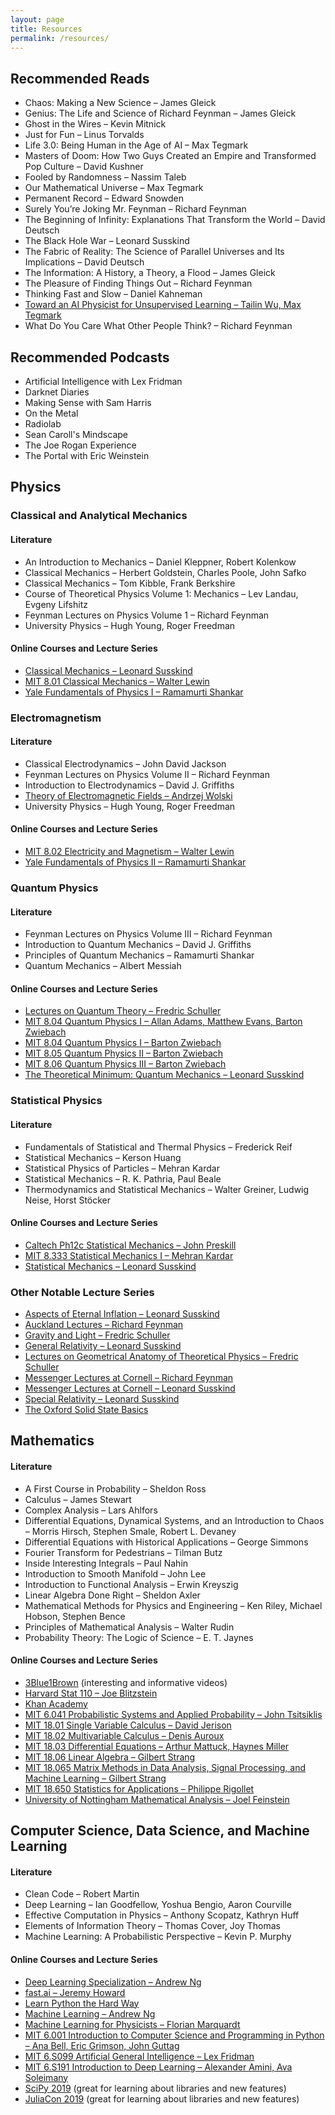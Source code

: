 ```yaml
---
layout: page
title: Resources
permalink: /resources/
---
```


## Recommended Reads

* Chaos: Making a New Science – James Gleick
* Genius: The Life and Science of Richard Feynman – James Gleick
* Ghost in the Wires – Kevin Mitnick
* Just for Fun – Linus Torvalds
* Life 3.0: Being Human in the Age of AI – Max Tegmark
* Masters of Doom: How Two Guys Created an Empire and Transformed Pop Culture – David Kushner
* Fooled by Randomness – Nassim Taleb
* Our Mathematical Universe – Max Tegmark
* Permanent Record – Edward Snowden
* Surely You’re Joking Mr. Feynman – Richard Feynman
* The Beginning of Infinity: Explanations That Transform the World – David Deutsch
* The Black Hole War – Leonard Susskind
* The Fabric of Reality: The Science of Parallel Universes and Its Implications – David Deutsch
* The Information: A History, a Theory, a Flood – James Gleick
* The Pleasure of Finding Things Out – Richard Feynman
* Thinking Fast and Slow – Daniel Kahneman
* [Toward an AI Physicist for Unsupervised Learning – Tailin Wu, Max Tegmark](https://arxiv.org/abs/1810.10525)
* What Do You Care What Other People Think? – Richard Feynman

## Recommended Podcasts

* Artificial Intelligence with Lex Fridman
* Darknet Diaries
* Making Sense with Sam Harris
* On the Metal
* Radiolab
* Sean Caroll's Mindscape
* The Joe Rogan Experience
* The Portal with Eric Weinstein

## Physics
### Classical and Analytical Mechanics
#### Literature

* An Introduction to Mechanics – Daniel Kleppner, Robert Kolenkow
* Classical Mechanics – Herbert Goldstein, Charles Poole, John Safko
* Classical Mechanics – Tom Kibble, Frank Berkshire
* Course of Theoretical Physics Volume 1: Mechanics – Lev Landau, Evgeny Lifshitz
* Feynman Lectures on Physics Volume 1 – Richard Feynman
* University Physics – Hugh Young, Roger Freedman

#### Online Courses and Lecture Series

* [Classical Mechanics – Leonard Susskind](https://www.youtube.com/watch?v=ApUFtLCrU90&list=PL47F408D36D4CF129)
* [MIT 8.01 Classical Mechanics – Walter Lewin](https://www.youtube.com/watch?v=wWnfJ0-xXRE&list=PLyQSN7X0ro203puVhQsmCj9qhlFQ-As8e)
* [Yale Fundamentals of Physics I – Ramamurti Shankar](https://oyc.yale.edu/physics/phys-200)

### Electromagnetism
#### Literature

* Classical Electrodynamics – John David Jackson
* Feynman Lectures on Physics Volume II – Richard Feynman
* Introduction to Electrodynamics – David J. Griffiths
* [Theory of Electromagnetic Fields – Andrzej Wolski](https://arxiv.org/abs/1111.4354)
* University Physics – Hugh Young, Roger Freedman

#### Online Courses and Lecture Series

* [MIT 8.02 Electricity and Magnetism – Walter Lewin](https://www.youtube.com/watch?v=rtlJoXxlSFE&list=PLyQSN7X0ro2314mKyUiOILaOC2hk6Pc3j)
* [Yale Fundamentals of Physics II – Ramamurti Shankar](https://oyc.yale.edu/physics/phys-201)

### Quantum Physics
#### Literature

* Feynman Lectures on Physics Volume III – Richard Feynman
* Introduction to Quantum Mechanics – David J. Griffiths
* Principles of Quantum Mechanics – Ramamurti Shankar
* Quantum Mechanics – Albert Messiah

#### Online Courses and Lecture Series

* [Lectures on Quantum Theory – Fredric Schuller](https://www.youtube.com/watch?v=GbqA9Xn_iM0&list=PLPH7f_7ZlzxQVx5jRjbfRGEzWY_upS5K6)
* [MIT 8.04 Quantum Physics I – Allan Adams, Matthew Evans, Barton Zwiebach](https://ocw.mit.edu/courses/physics/8-04-quantum-physics-i-spring-2013/)
* [MIT 8.04 Quantum Physics I – Barton Zwiebach](https://ocw.mit.edu/courses/physics/8-04-quantum-physics-i-spring-2016/)
* [MIT 8.05 Quantum Physics II – Barton Zwiebach](https://ocw.mit.edu/courses/physics/8-05-quantum-physics-ii-fall-2013/)
* [MIT 8.06 Quantum Physics III – Barton Zwiebach](https://ocw.mit.edu/courses/physics/8-06-quantum-physics-iii-spring-2018/)
* [The Theoretical Minimum: Quantum Mechanics – Leonard Susskind](https://www.youtube.com/watch?v=iJfw6lDlTuA&list=PL701CD168D02FF56F)

### Statistical Physics
#### Literature

* Fundamentals of Statistical and Thermal Physics – Frederick Reif
* Statistical Mechanics – Kerson Huang
* Statistical Physics of Particles – Mehran Kardar
* Statistical Mechanics – R. K. Pathria, Paul Beale
* Thermodynamics and Statistical Mechanics – Walter Greiner, Ludwig Neise, Horst Stöcker

#### Online Courses and Lecture Series

* [Caltech Ph12c Statistical Mechanics – John Preskill](http://theory.caltech.edu/people/preskill/ph12c/index.html)
* [MIT 8.333 Statistical Mechanics I – Mehran Kardar](https://ocw.mit.edu/courses/physics/8-333-statistical-mechanics-i-statistical-mechanics-of-particles-fall-2013/)
* [Statistical Mechanics – Leonard Susskind](https://www.youtube.com/watch?v=D1RzvXDXyqA&list=PLpGHT1n4-mAsJ123W3fjPzvlDHOvIhHA0&index=1)

### Other Notable Lecture Series

* [Aspects of Eternal Inflation – Leonard Susskind](https://www.youtube.com/watch?v=xUZeZD9sytc)
* [Auckland Lectures – Richard Feynman](https://www.youtube.com/watch?v=eLQ2atfqk2c&list=PLuk5PgFkzNY3e2KslSovQSdsrI730JwOZ)
* [Gravity and Light – Fredric Schuller](https://www.youtube.com/watch?v=7G4SqIboeig&list=PLFeEvEPtX_0S6vxxiiNPrJbLu9aK1UVC_)
* [General Relativity – Leonard Susskind](https://www.youtube.com/watch?v=SwhOffh0kEE&list=PLpGHT1n4-mAvcXwzOIz3dHnGZaQP1LEib)
* [Lectures on Geometrical Anatomy of Theoretical Physics – Fredric Schuller](https://www.youtube.com/watch?v=V49i_LM8B0E&list=PLPH7f_7ZlzxTi6kS4vCmv4ZKm9u8g5yic)
* [Messenger Lectures at Cornell – Richard Feynman](https://www.youtube.com/watch?v=-kFOXP026eE&list=PLS3_1JNX8dEh5YcO-Y05stU0u_T9nqIlF)
* [Messenger Lectures at Cornell – Leonard Susskind](https://www.youtube.com/watch?v=n7eW-xPEvoQ&list=PL9s_vYCJclAaU7SlnFf4z_Qexzh2FVLmS)
* [Special Relativity – Leonard Susskind](https://www.youtube.com/watch?v=toGH5BdgRZ4&list=PLD9DDFBDC338226CA)
* [The Oxford Solid State Basics](https://www.youtube.com/watch?v=T46C6qUzock&list=PLXy7t-HW0AY4qSAIPnscT-QAXFD-bXQ5V)

## Mathematics
#### Literature

* A First Course in Probability – Sheldon Ross
* Calculus – James Stewart
* Complex Analysis – Lars Ahlfors
* Differential Equations, Dynamical Systems, and an Introduction to Chaos – Morris Hirsch, Stephen Smale, Robert L. Devaney
* Differential Equations with Historical Applications – George Simmons
* Fourier Transform for Pedestrians – Tilman Butz
* Inside Interesting Integrals – Paul Nahin
* Introduction to Smooth Manifold – John Lee
* Introduction to Functional Analysis – Erwin Kreyszig
* Linear Algebra Done Right – Sheldon Axler
* Mathematical Methods for Physics and Engineering – Ken Riley, Michael Hobson, Stephen Bence
* Principles of Mathematical Analysis – Walter Rudin
* Probability Theory: The Logic of Science – E. T. Jaynes

#### Online Courses and Lecture Series

* [3Blue1Brown](https://www.youtube.com/channel/UCYO_jab_esuFRV4b17AJtAw) (interesting and informative videos)
* [Harvard Stat 110 – Joe Blitzstein](https://projects.iq.harvard.edu/stat110/home)
* [Khan Academy](https://www.khanacademy.org/math)
* [MIT 6.041 Probabilistic Systems and Applied Probability – John Tsitsiklis](https://ocw.mit.edu/courses/electrical-engineering-and-computer-science/6-041-probabilistic-systems-analysis-and-applied-probability-fall-2010/)
* [MIT 18.01 Single Variable Calculus – David Jerison](https://ocw.mit.edu/courses/mathematics/18-01-single-variable-calculus-fall-2006/)
* [MIT 18.02 Multivariable Calculus – Denis Auroux](https://ocw.mit.edu/courses/mathematics/18-02-multivariable-calculus-fall-2007/)
* [MIT 18.03 Differential Equations – Arthur Mattuck, Haynes Miller](https://ocw.mit.edu/courses/mathematics/18-03-differential-equations-spring-2010/)
* [MIT 18.06 Linear Algebra – Gilbert Strang](https://ocw.mit.edu/courses/mathematics/18-06-linear-algebra-spring-2010/)
* [MIT 18.065 Matrix Methods in Data Analysis, Signal Processing, and Machine Learning – Gilbert Strang](https://ocw.mit.edu/courses/mathematics/18-065-matrix-methods-in-data-analysis-signal-processing-and-machine-learning-spring-2018/)
* [MIT 18.650 Statistics for Applications – Philippe Rigollet](https://ocw.mit.edu/courses/mathematics/18-650-statistics-for-applications-fall-2016/)
* [University of Nottingham Mathematical Analysis – Joel Feinstein](https://www.youtube.com/watch?v=a0JNGx0Da8k&list=PL58984C080F2B0575)

## Computer Science, Data Science, and Machine Learning
#### Literature

* Clean Code – Robert Martin
* Deep Learning – Ian Goodfellow, Yoshua Bengio, Aaron Courville
* Effective Computation in Physics – Anthony Scopatz, Kathryn Huff
* Elements of Information Theory – Thomas Cover, Joy Thomas
* Machine Learning: A Probabilistic Perspective – Kevin P. Murphy

#### Online Courses and Lecture Series

* [Deep Learning Specialization – Andrew Ng](https://www.coursera.org/specializations/deep-learning?)
* [fast.ai – Jeremy Howard](https://www.fast.ai/)
* [Learn Python the Hard Way](https://learnpythonthehardway.org/book/)
* [Machine Learning – Andrew Ng](https://www.coursera.org/learn/machine-learning)
* [Machine Learning for Physicists – Florian Marquardt](https://machine-learning-for-physicists.org/)
* [MIT 6.001 Introduction to Computer Science and Programming in Python – Ana Bell, Eric Grimson, John Guttag](https://ocw.mit.edu/courses/electrical-engineering-and-computer-science/6-0001-introduction-to-computer-science-and-programming-in-python-fall-2016/)
* [MIT 6.S099 Artificial General Intelligence – Lex Fridman](https://agi.mit.edu/)
* [MIT 6.S191 Introduction to Deep Learning – Alexander Amini, Ava Soleimany](http://introtodeeplearning.com/)
* [SciPy 2019](https://www.youtube.com/watch?v=ZB7BZMhfPgk&list=PLYx7XA2nY5GcDQblpQ_M1V3PQPoLWiDAC) (great for learning about libraries and new features)
* [JuliaCon 2019](https://www.youtube.com/watch?v=mSgXWpvQEHE&list=PLP8iPy9hna6StY9tIJIUN3F_co9A0zh0H) (great for learning about libraries and new features)
